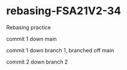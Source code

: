 # rebasing-FSA21V2-34
Rebasing practice

commit 1 down main

commit 1 down branch 1, branched off main

commit 2 down branch 2
